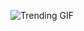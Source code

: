 
<!-- GIF_SECTION -->
![Trending GIF](https://media3.giphy.com/media/v1.Y2lkPThiYjIxNzcybWd2NHplenM1OXVvanE2aHQ3ZTV3eWl3b3ptYnVpeGthZXAxcHB4eCZlcD12MV9naWZzX3NlYXJjaCZjdD1n/scZPhLqaVOM1qG4lT9/giphy.gif)
<!-- END_GIF_SECTION -->
